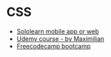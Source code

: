 # CSS

- [Sololearn mobile app or web](https://www.sololearn.com/)
- [Udemy course - by Maximilian](https://www.udemy.com/course/css-the-complete-guide-incl-flexbox-grid-sass/)
- [Freecodecamp bootcamp](https://www.freecodecamp.org/)
